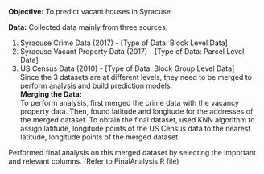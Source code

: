**Objective:** To predict vacant houses in Syracuse

**Data:** Collected data mainly from three sources:
  1. Syracuse Crime Data (2017) - [Type of Data: Block Level Data]
  2. Syracuse Vacant Property Data (2017) - [Type of Data: Parcel Level Data]
  3. US Census Data (2010) - [Type of Data: Block Group Level Data]
<br> Since the 3 datasets are at different levels, they need to be merged to perform analysis and build prediction models.
<br> **Merging the Data:** <br>
To perform analysis, first merged the crime data with the vacancy property data. Then, found latitude and longitude for the addresses of the merged dataset. 
To obtain the final dataset, used KNN algorithm to assign latitude, longitude points of the US Census data to the nearest latitude, longitude points of the merged dataset. 

Performed final analysis on this merged dataset by selecting the important and relevant columns. (Refer to FinalAnalysis.R file)
